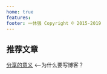 ```yaml
---
home: true
features:
footer: 一休强 Copyright © 2015-2019
---
```



## 推荐文章
[分享的意义](/future/brain/#分享)  <--为什么要写博客？


